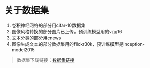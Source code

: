 # 关于数据集

1. 卷积神经网络的部分用cifar-10数据集
2. 图像风格转换的部分图片已上传，预训练模型用的vgg16
3. 文本分类的部分用cnews
4. 图像生成文本的部分数据集用的flickr30k，预训练模型是inception-model2015

> 数据集下载链接：[数据集链接](https://blog.csdn.net/qq_40929893/article/details/94155213)
